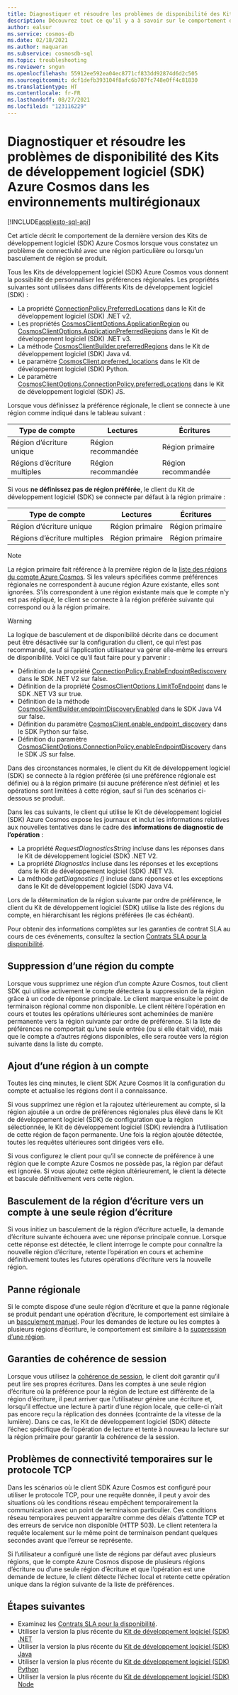 ```yaml
---
title: Diagnostiquer et résoudre les problèmes de disponibilité des Kits de développement logiciel (SDK) Azure Cosmos dans les environnements multirégionaux
description: Découvrez tout ce qu’il y a à savoir sur le comportement de disponibilité du Kit de développement logiciel (SDK) Azure Cosmos lors de son utilisation dans des environnements multirégionaux.
author: ealsur
ms.service: cosmos-db
ms.date: 02/18/2021
ms.author: maquaran
ms.subservice: cosmosdb-sql
ms.topic: troubleshooting
ms.reviewer: sngun
ms.openlocfilehash: 55912ee592ea04ec8771cf833dd92874d6d2c505
ms.sourcegitcommit: dcf1defb393104f8afc6b707fc748e0ff4c81830
ms.translationtype: HT
ms.contentlocale: fr-FR
ms.lasthandoff: 08/27/2021
ms.locfileid: "123116229"
---
```

# <a name="diagnose-and-troubleshoot-the-availability-of-azure-cosmos-sdks-in-multiregional-environments"></a>Diagnostiquer et résoudre les problèmes de disponibilité des Kits de développement logiciel (SDK) Azure Cosmos dans les environnements multirégionaux
[!INCLUDE[appliesto-sql-api](../includes/appliesto-sql-api.md)]

Cet article décrit le comportement de la dernière version des Kits de développement logiciel (SDK) Azure Cosmos lorsque vous constatez un problème de connectivité avec une région particulière ou lorsqu’un basculement de région se produit.

Tous les Kits de développement logiciel (SDK) Azure Cosmos vous donnent la possibilité de personnaliser les préférences régionales. Les propriétés suivantes sont utilisées dans différents Kits de développement logiciel (SDK) :

* La propriété [ConnectionPolicy.PreferredLocations](/dotnet/api/microsoft.azure.documents.client.connectionpolicy.preferredlocations) dans le Kit de développement logiciel (SDK) .NET v2.
* Les propriétés [CosmosClientOptions.ApplicationRegion](/dotnet/api/microsoft.azure.cosmos.cosmosclientoptions.applicationregion) ou [CosmosClientOptions.ApplicationPreferredRegions](/dotnet/api/microsoft.azure.cosmos.cosmosclientoptions.applicationpreferredregions) dans le Kit de développement logiciel (SDK) .NET v3.
* La méthode [CosmosClientBuilder.preferredRegions](/java/api/com.azure.cosmos.cosmosclientbuilder.preferredregions) dans le Kit de développement logiciel (SDK) Java v4.
* Le paramètre [CosmosClient.preferred_locations](/python/api/azure-cosmos/azure.cosmos.cosmos_client.cosmosclient) dans le Kit de développement logiciel (SDK) Python.
* Le paramètre [CosmosClientOptions.ConnectionPolicy.preferredLocations](/javascript/api/@azure/cosmos/connectionpolicy#preferredlocations) dans le Kit de développement logiciel (SDK) JS.

Lorsque vous définissez la préférence régionale, le client se connecte à une région comme indiqué dans le tableau suivant :

|Type de compte |Lectures |Écritures |
|------------------------|--|--|
| Région d’écriture unique | Région recommandée | Région primaire  |
| Régions d’écriture multiples | Région recommandée | Région recommandée  |

Si vous **ne définissez pas de région préférée**, le client du Kit de développement logiciel (SDK) se connecte par défaut à la région primaire :

|Type de compte |Lectures |Écritures |
|------------------------|--|--|
| Région d’écriture unique | Région primaire | Région primaire |
| Régions d’écriture multiples | Région primaire  | Région primaire  |

> [!NOTE]
> La région primaire fait référence à la première région de la [liste des régions du compte Azure Cosmos](../distribute-data-globally.md).
> Si les valeurs spécifiées comme préférences régionales ne correspondent à aucune région Azure existante, elles sont ignorées. S’ils correspondent à une région existante mais que le compte n’y est pas répliqué, le client se connecte à la région préférée suivante qui correspond ou à la région primaire.

> [!WARNING]
> La logique de basculement et de disponibilité décrite dans ce document peut être désactivée sur la configuration du client, ce qui n’est pas recommandé, sauf si l’application utilisateur va gérer elle-même les erreurs de disponibilité. Voici ce qu’il faut faire pour y parvenir :
>
> * Définition de la propriété [ConnectionPolicy.EnableEndpointRediscovery](/dotnet/api/microsoft.azure.documents.client.connectionpolicy.enableendpointdiscovery) dans le SDK .NET V2 sur false.
> * Définition de la propriété [CosmosClientOptions.LimitToEndpoint](/dotnet/api/microsoft.azure.cosmos.cosmosclientoptions.limittoendpoint) dans le SDK .NET V3 sur true.
> * Définition de la méthode [CosmosClientBuilder.endpointDiscoveryEnabled](/java/api/com.azure.cosmos.cosmosclientbuilder.endpointdiscoveryenabled) dans le SDK Java V4 sur false.
> * Définition du paramètre [CosmosClient.enable_endpoint_discovery](/python/api/azure-cosmos/azure.cosmos.cosmos_client.cosmosclient) dans le SDK Python sur false.
> * Définition du paramètre [CosmosClientOptions.ConnectionPolicy.enableEndpointDiscovery](/javascript/api/@azure/cosmos/connectionpolicy#enableEndpointDiscovery) dans le SDK JS sur false.

Dans des circonstances normales, le client du Kit de développement logiciel (SDK) se connecte à la région préférée (si une préférence régionale est définie) ou à la région primaire (si aucune préférence n’est définie) et les opérations sont limitées à cette région, sauf si l’un des scénarios ci-dessous se produit.

Dans les cas suivants, le client qui utilise le Kit de développement logiciel (SDK) Azure Cosmos expose les journaux et inclut les informations relatives aux nouvelles tentatives dans le cadre des **informations de diagnostic de l’opération** :

* La propriété *RequestDiagnosticsString* incluse dans les réponses dans le Kit de développement logiciel (SDK) .NET V2.
* La propriété *Diagnostics* incluse dans les réponses et les exceptions dans le Kit de développement logiciel (SDK) .NET V3.
* La méthode *getDiagnostics ()* incluse dans réponses et les exceptions dans le Kit de développement logiciel (SDK) Java V4.

Lors de la détermination de la région suivante par ordre de préférence, le client du Kit de développement logiciel (SDK) utilise la liste des régions du compte, en hiérarchisant les régions préférées (le cas échéant).

Pour obtenir des informations complètes sur les garanties de contrat SLA au cours de ces événements, consultez la section [Contrats SLA pour la disponibilité](../high-availability.md#slas-for-availability).

## <a name="removing-a-region-from-the-account"></a><a id="remove-region"></a>Suppression d’une région du compte

Lorsque vous supprimez une région d’un compte Azure Cosmos, tout client SDK qui utilise activement le compte détectera la suppression de la région grâce à un code de réponse principale. Le client marque ensuite le point de terminaison régional comme non disponible. Le client réitère l’opération en cours et toutes les opérations ultérieures sont acheminées de manière permanente vers la région suivante par ordre de préférence. Si la liste de préférences ne comportait qu’une seule entrée (ou si elle était vide), mais que le compte a d’autres régions disponibles, elle sera routée vers la région suivante dans la liste du compte.

## <a name="adding-a-region-to-an-account"></a>Ajout d’une région à un compte

Toutes les cinq minutes, le client SDK Azure Cosmos lit la configuration du compte et actualise les régions dont il a connaissance.

Si vous supprimez une région et la rajoutez ultérieurement au compte, si la région ajoutée a un ordre de préférences régionales plus élevé dans le Kit de développement logiciel (SDK) de configuration que la région sélectionnée, le Kit de développement logiciel (SDK) reviendra à l’utilisation de cette région de façon permanente. Une fois la région ajoutée détectée, toutes les requêtes ultérieures sont dirigées vers elle.

Si vous configurez le client pour qu’il se connecte de préférence à une région que le compte Azure Cosmos ne possède pas, la région par défaut est ignorée. Si vous ajoutez cette région ultérieurement, le client la détecte et bascule définitivement vers cette région.

## <a name="fail-over-the-write-region-in-a-single-write-region-account"></a><a id="manual-failover-single-region"></a>Basculement de la région d’écriture vers un compte à une seule région d’écriture

Si vous initiez un basculement de la région d’écriture actuelle, la demande d’écriture suivante échouera avec une réponse principale connue. Lorsque cette réponse est détectée, le client interroge le compte pour connaître la nouvelle région d’écriture, retente l’opération en cours et achemine définitivement toutes les futures opérations d’écriture vers la nouvelle région.

## <a name="regional-outage"></a>Panne régionale

Si le compte dispose d’une seule région d’écriture et que la panne régionale se produit pendant une opération d’écriture, le comportement est similaire à un [basculement manuel](#manual-failover-single-region). Pour les demandes de lecture ou les comptes à plusieurs régions d’écriture, le comportement est similaire à la [suppression d’une région](#remove-region).

## <a name="session-consistency-guarantees"></a>Garanties de cohérence de session

Lorsque vous utilisez la [cohérence de session](../consistency-levels.md#guarantees-associated-with-consistency-levels), le client doit garantir qu’il peut lire ses propres écritures. Dans les comptes à une seule région d’écriture où la préférence pour la région de lecture est différente de la région d’écriture, il peut arriver que l’utilisateur génère une écriture et, lorsqu’il effectue une lecture à partir d’une région locale, que celle-ci n’ait pas encore reçu la réplication des données (contrainte de la vitesse de la lumière). Dans ce cas, le Kit de développement logiciel (SDK) détecte l’échec spécifique de l’opération de lecture et tente à nouveau la lecture sur la région primaire pour garantir la cohérence de la session.

## <a name="transient-connectivity-issues-on-tcp-protocol"></a>Problèmes de connectivité temporaires sur le protocole TCP

Dans les scénarios où le client SDK Azure Cosmos est configuré pour utiliser le protocole TCP, pour une requête donnée, il peut y avoir des situations où les conditions réseau empêchent temporairement la communication avec un point de terminaison particulier. Ces conditions réseau temporaires peuvent apparaître comme des délais d’attente TCP et des erreurs de service non disponible (HTTP 503). Le client retentera la requête localement sur le même point de terminaison pendant quelques secondes avant que l’erreur se représente.

Si l’utilisateur a configuré une liste de régions par défaut avec plusieurs régions, que le compte Azure Cosmos dispose de plusieurs régions d’écriture ou d’une seule région d’écriture et que l’opération est une demande de lecture, le client détecte l’échec local et retente cette opération unique dans la région suivante de la liste de préférences.

## <a name="next-steps"></a>Étapes suivantes

* Examinez les [Contrats SLA pour la disponibilité](../high-availability.md#slas-for-availability).
* Utiliser la version la plus récente du [Kit de développement logiciel (SDK) .NET](sql-api-sdk-dotnet-standard.md)
* Utiliser la version la plus récente du [Kit de développement logiciel (SDK) Java](sql-api-sdk-java-v4.md)
* Utiliser la version la plus récente du [Kit de développement logiciel (SDK) Python](sql-api-sdk-python.md)
* Utiliser la version la plus récente du [Kit de développement logiciel (SDK) Node](sql-api-sdk-node.md)
